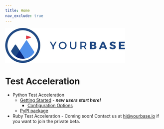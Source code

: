 ```yaml
---
title: Home
nav_exclude: true
---
```


<img alt="YourBase" src="images/logo-on-white.jpg" width="384" height="112">

# Test Acceleration

- Python Test Acceleration
  - [Getting Started](python/getting-started.md) - ***new users start here!***
    - [Configuration Options](python/configuration.md)
  - [PyPI package](https://pypi.org/project/yourbase/)
- Ruby Test Acceleration - Coming soon! Contact us at [hi@yourbase.io](mailto:hi@yourbase.io) if you
  want to join the private beta.
